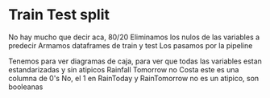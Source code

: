# Train Test split
No hay mucho que decir aca, 80/20
Eliminamos los nulos de las variables a predecir
Armamos dataframes de train y test
Los pasamos por la pipeline

Tenemos para ver diagramas de caja, para ver que todas las variables estan estandarizadas y sin atipicos
Rainfall Tomorrow no
Costa este es una columna de 0's 
No, el 1 en RainToday y RainTomorrow no es un atipico, son booleanas

